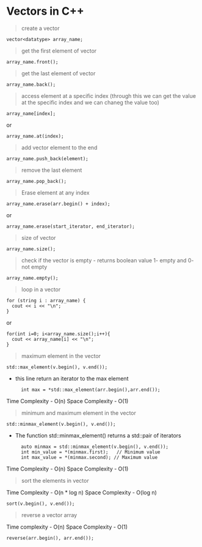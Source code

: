# Vectors in C++


> create a vector

    vector<datatype> array_name;

> get the first element of vector

    array_name.front();

> get the last element of vector

    array_name.back();

> access element at a specific index (through this we can get the value at the specific index and we can chaneg the value too)

    array_name[index];

or

    array_name.at(index);

> add vector element to the end

    array_name.push_back(element);

> remove the last element

    array_name.pop_back();

> Erase element at any index

    array_name.erase(arr.begin() + index);

or

    array_name.erase(start_iterator, end_iterator);

> size of vector

    array_name.size();

> check if the vector is empty - returns boolean value 1- empty and 0- not empty

    array_name.empty();

> loop in a vector

    for (string i : array_name) {
      cout << i << "\n";
    }

or

    for(int i=0; i<array_name.size();i++){
      cout << array_name[i] << "\n";
    }

> maximum element in the vector

    std::max_element(v.begin(), v.end());

- this line return an iterator to the max element

        int max = *std::max_element(arr.begin(),arr.end());

Time Complexity - O(n)
Space Complexity - O(1)

> minimum and maximum element in the vector

    std::minmax_element(v.begin(), v.end());

- The function std::minmax_element() returns a std::pair of iterators

        auto minmax = std::minmax_element(v.begin(), v.end());
        int min_value = *(minmax.first);   // Minimum value
        int max_value = *(minmax.second); // Maximum value

Time Complexity - O(n)
Space Complexity - O(1)


> sort the elements in vector

Time Complexity - O(n * log n)
Space Complexity - O(log n)

    sort(v.begin(), v.end());


> reverse a vector array

Time complexity - O(n)
Space Complexity - O(1)

    reverse(arr.begin(), arr.end());






